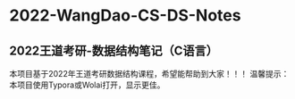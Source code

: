 # 2022-WangDao-CS-DS-Notes
## 2022王道考研-数据结构笔记（C语言）
本项目基于2022年王道考研数据结构课程，希望能帮助到大家！！！
温馨提示：本项目使用Typora或Wolai打开，显示更佳。
